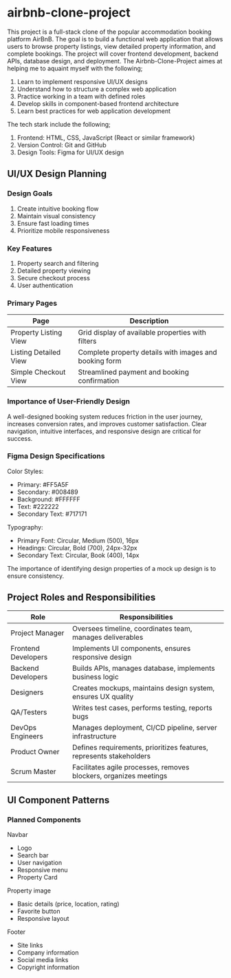 # airbnb-clone-project
This project is a full-stack clone of the popular accommodation booking platform AirBnB. The goal is to build a functional web application that allows users to browse property listings, view detailed property information, and complete bookings. The project will cover frontend development, backend APIs, database design, and deployment.
The Airbnb-Clone-Project aimes at helping me to aquaint myself with the following;
1) Learn to implement responsive UI/UX designs
2) Understand how to structure a complex web application
3) Practice working in a team with defined roles
4) Develop skills in component-based frontend architecture
5) Learn best practices for web application development
   
The tech stark include the following;
1) Frontend: HTML, CSS, JavaScript (React or similar framework)
2) Version Control: Git and GitHub
3) Design Tools: Figma for UI/UX design

## UI/UX Design Planning

### Design Goals
1) Create intuitive booking flow
2) Maintain visual consistency
3) Ensure fast loading times
4) Prioritize mobile responsiveness

### Key Features
1) Property search and filtering
2) Detailed property viewing
3) Secure checkout process
4) User authentication

### Primary Pages
| Page                  | Description                                            |  
|-----------------------|--------------------------------------------------------|
| Property Listing View | Grid display of available properties with filters      |   
| Listing Detailed View | Complete property details with images and booking form |   
| Simple Checkout View  | Streamlined payment and booking confirmation           |   

### Importance of User-Friendly Design
A well-designed booking system reduces friction in the user journey, increases conversion rates, and improves customer satisfaction. Clear navigation, intuitive interfaces, and responsive design are critical for success.

### Figma Design Specifications
Color Styles:

- Primary: #FF5A5F
- Secondary: #008489
- Background: #FFFFFF
- Text: #222222
- Secondary Text: #717171

Typography:

- Primary Font: Circular, Medium (500), 16px
- Headings: Circular, Bold (700), 24px-32px
- Secondary Text: Circular, Book (400), 14px

The importance of identifying design properties of a mock up design is to ensure consistency.

## Project Roles and Responsibilities
| Role                | Responsibilities                                                    |
|---------------------|---------------------------------------------------------------------|
| Project Manager     | Oversees timeline, coordinates team, manages deliverables           |  
| Frontend Developers | Implements UI components, ensures responsive design                 |  
| Backend Developers  | Builds APIs, manages database, implements business logic            |  
| Designers           | Creates mockups, maintains design system, ensures UX quality        |  
| QA/Testers          | Writes test cases, performs testing, reports bugs                   |  
| DevOps Engineers    | Manages deployment, CI/CD pipeline, server infrastructure           |  
| Product Owner       | Defines requirements, prioritizes features, represents stakeholders |  
| Scrum Master        | Facilitates agile processes, removes blockers, organizes meetings   |  

## UI Component Patterns

### Planned Components
Navbar
- Logo
- Search bar
- User navigation
- Responsive menu
- Property Card

Property image
- Basic details (price, location, rating)
- Favorite button
- Responsive layout
  
Footer
- Site links
- Company information
- Social media links
- Copyright information


